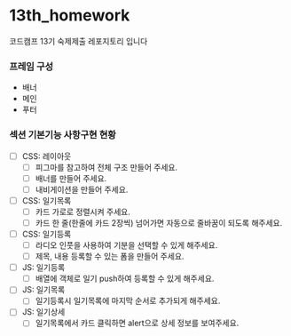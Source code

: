 # 13th_homework
코드캠프 13기 숙제제출 레포지토리 입니다

### 프레임 구성
- 배너
- 메인
- 푸터

### 섹션 기본기능 사항구현 현황

- [ ]  CSS: 레이아웃
    - [ ]  피그마를 참고하여 전체 구조 만들어 주세요.
    - [ ]  배너를 만들어 주세요.
    - [ ]  내비게이션을 만들어 주세요.
- [ ]  CSS: 일기목록
    - [ ]  카드 가로로 정렬시켜 주세요.
    - [ ]  카드 한 줄(한줄에 카드 2장씩) 넘어가면 자동으로 줄바꿈이 되도록 해주세요.
- [ ]  CSS: 일기등록
    - [ ]  라디오 인풋을 사용하여 기분을 선택할 수 있게 해주세요.
    - [ ]  제목, 내용 등록할 수 있는 폼을 만들어 주세요.
- [ ]  JS: 일기등록
    - [ ]  배열에 객체로 일기 push하여 등록할 수 있게 해주세요.
- [ ]  JS: 일기목록
    - [ ]  일기등록시 일기목록에 마지막 순서로 추가되게 해주세요.
- [ ]  JS: 일기상세
    - [ ]  일기목록에서 카드 클릭하면 alert으로 상세 정보를 보여주세요.
